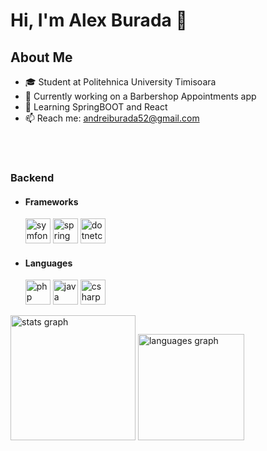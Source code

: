 # Hi, I'm Alex Burada 👋

## About Me
- 🎓 Student at Politehnica University Timisoara
- 💼 Currently working on a Barbershop Appointments app
- 🌱 Learning SpringBOOT and React 
- 📫 Reach me: andreiburada52@gmail.com

<br>
<br>

<h3 align="left">Backend</h3>
<ul>
  <li>
    <h4 align="left">Frameworks</h4>
        <img src="https://skillicons.dev/icons?i=symfony" height="40" alt="symfony logo"  />
        <img src="https://cdn.jsdelivr.net/gh/devicons/devicon/icons/spring/spring-original.svg" height="40" alt="spring logo" />
        <img src="https://cdn.jsdelivr.net/gh/devicons/devicon/icons/dotnetcore/dotnetcore-original.svg" height="40" alt="dotnetcore logo" />
  </li>
  <li>
    <h4 align="left">Languages</h4>
        <img src="https://cdn.jsdelivr.net/gh/devicons/devicon/icons/php/php-original.svg" height="40" alt="php logo" />
        <img src="https://cdn.jsdelivr.net/gh/devicons/devicon/icons/java/java-original.svg" height="40" alt="java logo" />
        <img src="https://cdn.jsdelivr.net/gh/devicons/devicon/icons/csharp/csharp-original.svg" height="40" alt="csharp logo" />
  </li>
</ul>

<div align="left">
  <img src="https://github-readme-stats.vercel.app/api?username=Alex807&hide_title=false&hide_rank=false&show_icons=true&include_all_commits=true&count_private=true&disable_animations=false&theme=codeSTACKr&locale=en&hide_border=true&order=1" height="200" alt="stats graph" />
  <img src="https://github-readme-stats.vercel.app/api/top-langs?username=Alex807&exclude_repo=ShowTime,University-Projects&hide_title=false&layout=compact&card_width=320&langs_count=4&theme=codeSTACKr&hide_border=true&order=2" height="170" alt="languages graph" />
</div>




